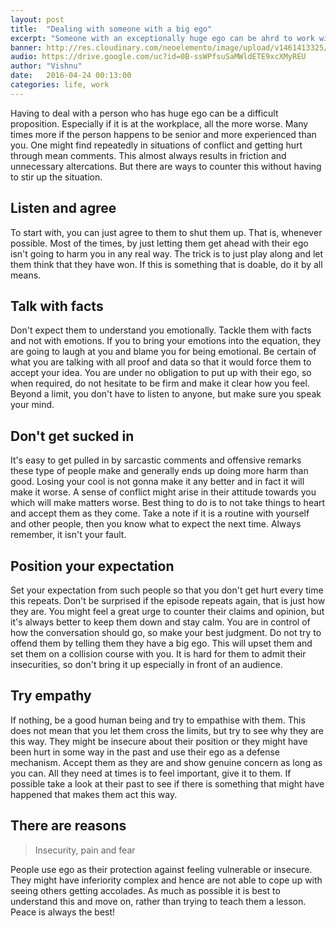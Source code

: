 ```yaml
---
layout: post
title:  "Dealing with someone with a big ego"
excerpt: "Someone with an exceptionally huge ego can be ahrd to work with."
banner: http://res.cloudinary.com/neoelemento/image/upload/v1461413325/Ego_coty6b.jpg
audio: https://drive.google.com/uc?id=0B-ssWPfsuSaMWldETE9xcXMyREU
author: "Vishnu"
date:   2016-04-24 00:13:00
categories: life, work
---
```

Having to deal with a person who has huge ego can be a difficult proposition. Especially if it is at the workplace, all the more worse. Many times more if the person happens to be senior and more experienced than you. One might find repeatedly in situations of conflict and getting hurt through mean comments. This almost always results in friction and unnecessary altercations. But there are ways to counter this without having to stir up the situation.

## Listen and agree
To start with, you can just agree to them to shut them up. That is, whenever possible. Most of the times, by just letting them get ahead with their ego isn't going to harm you in any real way. The trick is to just play along and let them think that they have won. If this is something that is doable, do it by all means.

## Talk with facts
Don't expect them to understand you emotionally. Tackle them with facts and not with emotions. If you to bring your emotions into the equation, they are going to laugh at you and blame you for being emotional. Be certain of what you are talking with all proof and data so that it would force them to accept your idea. You are under no obligation to put up with their ego, so when required, do not hesitate to be firm and make it clear how you feel. Beyond a limit, you don't have to listen to anyone, but make sure you speak your mind.

## Don't get sucked in
It's easy to get pulled in by sarcastic comments and offensive remarks these type of people make and generally ends up doing more harm than good. Losing your cool is not gonna make it any better and in fact it will make it worse. A sense of conflict might arise in their attitude towards you which will make matters worse. Best thing to do is to not take things to heart and accept them as they come. Take a note if it is a routine with yourself and other people, then you know what to expect the next time. Always remember, it isn't your fault.

## Position your expectation
Set your expectation from such people so that you don't get hurt every time this repeats. Don't be surprised if the episode repeats again, that is just how they are. You might feel a great urge to counter their claims and opinion, but it's always better to keep them down and stay calm. You are in control of how the conversation should go, so make your best judgment. Do not try to offend them by telling them they have a big ego. This will upset them and set them on a collision course with you. It is hard for them to admit their insecurities, so don't bring it up especially in front of an audience.

## Try empathy
If nothing, be a good human being and try to empathise with them. This does not mean that you let them cross the limits, but try to see why they are this way. They might be insecure about their position or they might have been hurt in some way in the past and use their ego as a defense mechanism. Accept them as they are and show genuine concern as long as you can. All they need at times is to feel important, give it to them. If possible take a look at their past to see if there is something that might have happened that makes them act this way.

## There are reasons
> Insecurity, pain and fear

People use ego as their protection against feeling vulnerable or insecure. They might have inferiority complex and hence are not able to cope up with seeing others getting accolades. As much as possible it is best to understand this and move on, rather than trying to teach them a lesson. Peace is always the best!